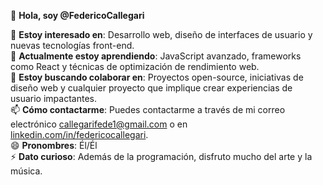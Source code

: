 
👋 **Hola, soy @FedericoCallegari**

👀 **Estoy interesado en**: Desarrollo web, diseño de interfaces de usuario y nuevas tecnologías front-end.  
🌱 **Actualmente estoy aprendiendo**: JavaScript avanzado, frameworks como React y técnicas de optimización de rendimiento web.  
💞️ **Estoy buscando colaborar en**: Proyectos open-source, iniciativas de diseño web y cualquier proyecto que implique crear experiencias de usuario impactantes.  
📫 **Cómo contactarme**: Puedes contactarme a través de mi correo electrónico [callegarifede1@gmail.com](mailto:callegarifede1@gmail.com) o en [linkedin.com/in/federicocallegari](https://linkedin.com/in/federicocallegari).  
😄 **Pronombres**: Él/Él  
⚡ **Dato curioso**: Además de la programación, disfruto mucho del arte y la música.
<!---
FedericoCallegari/FedericoCallegari is a ✨ special ✨ repository because its `README.md` (this file) appears on your GitHub profile.
You can click the Preview link to take a look at your changes.
--->
